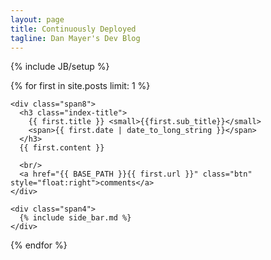 ```yaml
---
layout: page
title: Continuously Deployed
tagline: Dan Mayer's Dev Blog
---
```

{% include JB/setup %}

{% for first in site.posts limit: 1 %}
  <div class="row">

    <div class="span8">
      <h3 class="index-title">
        {{ first.title }} <small>{{first.sub_title}}</small>
        <span>{{ first.date | date_to_long_string }}</span>
      </h3>
      {{ first.content }}

      <br/>
      <a href="{{ BASE_PATH }}{{ first.url }}" class="btn" style="float:right">comments</a>
    </div>

    <div class="span4">
      {% include side_bar.md %}
    </div>

  </div>
{% endfor %}
